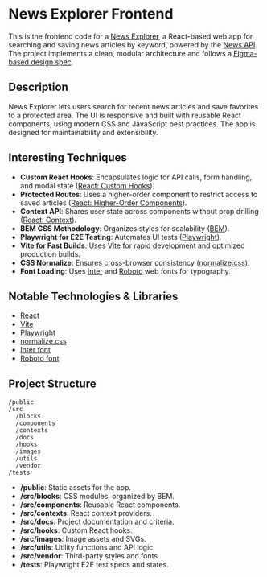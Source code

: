 # News Explorer Frontend

This is the frontend code for a [News Explorer](https://news-explorer.info), a React-based web app for searching and saving news articles by keyword, powered by the [News API](https://newsapi.org). The project implements a clean, modular architecture and follows a [Figma-based design spec](https://www.figma.com/design/3ottwMEhlBt95Dbn8dw1NH/Your-Final-Project?node-id=0-1&p=f&t=OIWocUqPQrdjeWJf-0).

## Description

News Explorer lets users search for recent news articles and save favorites to a protected area. The UI is responsive and built with reusable React components, using modern CSS and JavaScript best practices. The app is designed for maintainability and extensibility.

## Interesting Techniques

- **Custom React Hooks**: Encapsulates logic for API calls, form handling, and modal state ([React: Custom Hooks](https://react.dev/reference/react/hooks#using-the-state-hook)).
- **Protected Routes**: Uses a higher-order component to restrict access to saved articles ([React: Higher-Order Components](https://react.dev/reference/react/Component#higher-order-components)).
- **Context API**: Shares user state across components without prop drilling ([React: Context](https://react.dev/reference/react/createContext)).
- **BEM CSS Methodology**: Organizes styles for scalability ([BEM](http://getbem.com/introduction/)).
- **Playwright for E2E Testing**: Automates UI tests ([Playwright](https://playwright.dev/)).
- **Vite for Fast Builds**: Uses [Vite](https://vitejs.dev/) for rapid development and optimized production builds.
- **CSS Normalize**: Ensures cross-browser consistency ([normalize.css](https://necolas.github.io/normalize.css/)).
- **Font Loading**: Uses [Inter](https://rsms.me/inter/) and [Roboto](https://fonts.google.com/specimen/Roboto) web fonts for typography.

## Notable Technologies & Libraries

- [React](https://react.dev/)
- [Vite](https://vitejs.dev/)
- [Playwright](https://playwright.dev/)
- [normalize.css](https://necolas.github.io/normalize.css/)
- [Inter font](https://rsms.me/inter/)
- [Roboto font](https://fonts.google.com/specimen/Roboto)

## Project Structure

```text
/public
/src
  /blocks
  /components
  /contexts
  /docs
  /hooks
  /images
  /utils
  /vendor
/tests
```

- **/public**: Static assets for the app.
- **/src/blocks**: CSS modules, organized by BEM.
- **/src/components**: Reusable React components.
- **/src/contexts**: React context providers.
- **/src/docs**: Project documentation and criteria.
- **/src/hooks**: Custom React hooks.
- **/src/images**: Image assets and SVGs.
- **/src/utils**: Utility functions and API logic.
- **/src/vendor**: Third-party styles and fonts.
- **/tests**: Playwright E2E test specs and states.
